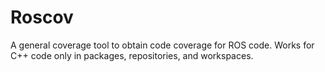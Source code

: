 # Roscov

A general coverage tool to obtain code coverage for ROS code. Works for C++ code only in packages, repositories, and workspaces.



